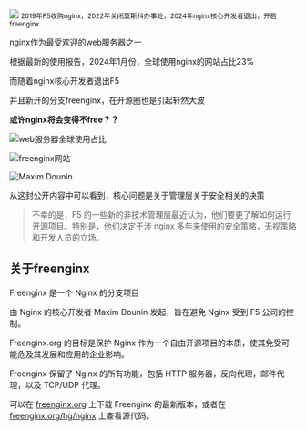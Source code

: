<img src="https://files.mdnice.com/user/46581/9aa75235-b926-4401-a057-a0654d5e916b.png" style="max-width: 70%; height: auto;">
<small>2019年F5收购nginx，2022年关闭莫斯科办事处，2024年nginx核心开发者退出，开启freenginx</small>


nginx作为最受欢迎的web服务器之一

根据最新的使用报告，2024年1月份，全球使用nginx的网站占比23%

而随着nginx核心开发者退出F5

并且新开的分支freenginx，在开源圈也是引起轩然大波

**或许nginx将会变得不free？？**

![web服务器全球使用占比](/assets/image/240221-freenginx-1.png)



![freenginx网站](/assets/image/240221-freenginx-2.png)


![Maxim Dounin](/assets/image/240221-freenginx-3.png)

从这封公开内容中可以看到，核心问题是关于管理层关于安全相关的决策

>不幸的是，F5 的一些新的非技术管理层最近认为，他们要更了解如何运行开源项目。特别是，他们决定干涉 nginx 多年来使用的安全策略，无视策略和开发人员的立场。

## 关于freenginx

Freenginx 是一个 Nginx 的分支项目

由 Nginx 的核心开发者 Maxim Dounin 发起，旨在避免 Nginx 受到 F5 公司的控制。

Freenginx.org 的目标是保护 Nginx 作为一个自由开源项目的本质，使其免受可能危及其发展和应用的企业影响。

Freenginx 保留了 Nginx 的所有功能，包括 HTTP 服务器，反向代理，邮件代理，以及 TCP/UDP 代理。

可以在 [freenginx.org](^1^) 上下载 Freenginx 的最新版本，或者在 [freenginx.org/hg/nginx](^7^) 上查看源代码。

